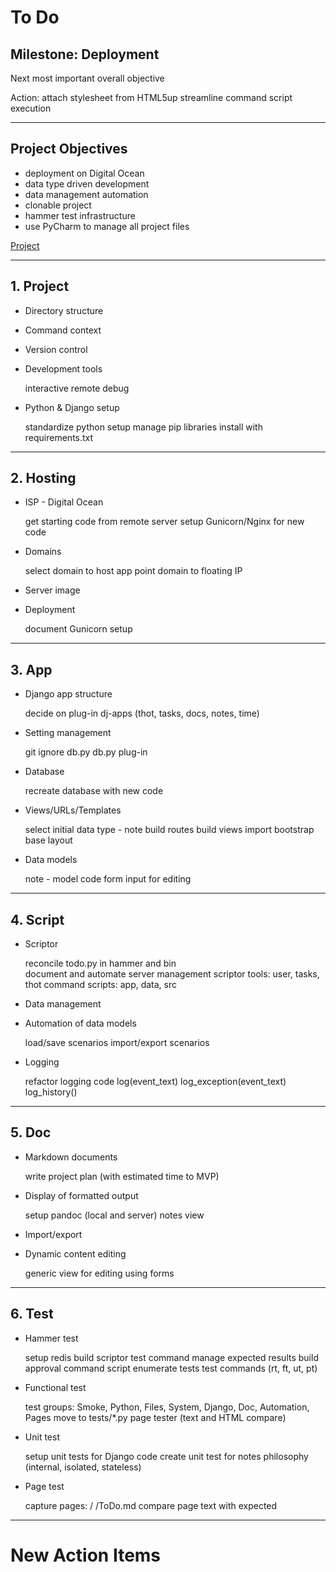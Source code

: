 # To Do

## Milestone:  Deployment 

Next most important overall objective

Action:
    attach stylesheet from HTML5up
    streamline command script execution

   

---

## Project Objectives

* deployment on Digital Ocean
* data type driven development
* data management automation
* clonable project
* hammer test infrastructure
* use PyCharm to manage all project files

[Project](Project)

---

## 1. Project

* Directory structure

* Command context

* Version control

* Development tools

    interactive remote debug

* Python & Django setup

    standardize python setup
    manage pip libraries
    install with requirements.txt

---

## 2. Hosting

* ISP - Digital Ocean

    get starting code from remote server
    setup Gunicorn/Nginx for new code

* Domains

    select domain to host app
    point domain to floating IP

* Server image

* Deployment

    document Gunicorn setup

---

## 3. App

* Django app structure

    decide on plug-in dj-apps (thot, tasks, docs, notes, time)

* Setting management

    git ignore db.py
    db.py plug-in

* Database

    recreate database with new code

* Views/URLs/Templates

    select initial data type - note
    build routes
    build views
    import bootstrap
    base layout

* Data models

    note - model code
    form input for editing

---

## 4. Script

* Scriptor

    reconcile todo.py in hammer and bin   
    document and automate server management
    scriptor tools: user, tasks, thot
    command scripts: app, data, src


* Data management


* Automation of data models

    load/save scenarios
    import/export scenarios

* Logging

    refactor logging code
    log(event_text)
    log_exception(event_text)
    log_history()

---

## 5. Doc

* Markdown documents

    write project plan (with estimated time to MVP)
        

* Display of formatted output

    setup pandoc (local and server)
    notes view

* Import/export

* Dynamic content editing

    generic view for editing using forms


---

## 6. Test

* Hammer test
    
    setup redis
    build scriptor test command
    manage expected results
    build approval command script
    enumerate tests
    test commands (rt, ft, ut, pt)
 
* Functional test

    test groups: 
        Smoke, Python, Files, System, Django, Doc, Automation, Pages
    move to tests/*.py
    page tester (text and HTML compare)
       
* Unit test

    setup unit tests for Django code
    create unit test for notes
    philosophy (internal, isolated, stateless)

* Page test

    capture pages: / /ToDo.md
    compare page text with expected
    

---

# New Action Items


